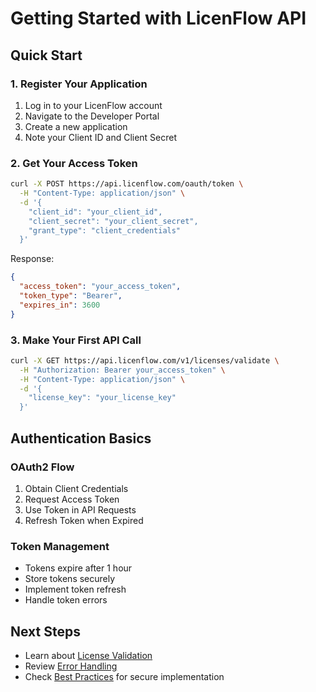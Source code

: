 # Getting Started with LicenFlow API

## Quick Start

### 1. Register Your Application
1. Log in to your LicenFlow account
2. Navigate to the Developer Portal
3. Create a new application
4. Note your Client ID and Client Secret

### 2. Get Your Access Token
```bash
curl -X POST https://api.licenflow.com/oauth/token \
  -H "Content-Type: application/json" \
  -d '{
    "client_id": "your_client_id",
    "client_secret": "your_client_secret",
    "grant_type": "client_credentials"
  }'
```

Response:
```json
{
  "access_token": "your_access_token",
  "token_type": "Bearer",
  "expires_in": 3600
}
```

### 3. Make Your First API Call
```bash
curl -X GET https://api.licenflow.com/v1/licenses/validate \
  -H "Authorization: Bearer your_access_token" \
  -H "Content-Type: application/json" \
  -d '{
    "license_key": "your_license_key"
  }'
```

## Authentication Basics

### OAuth2 Flow
1. Obtain Client Credentials
2. Request Access Token
3. Use Token in API Requests
4. Refresh Token when Expired

### Token Management
- Tokens expire after 1 hour
- Store tokens securely
- Implement token refresh
- Handle token errors

## Next Steps
- Learn about [License Validation](../guides/integration.md#license-validation)
- Review [Error Handling](../guides/troubleshooting.md#error-handling)
- Check [Best Practices](../guides/best-practices.md) for secure implementation 